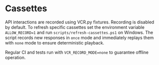 # Cassettes

API interactions are recorded using VCR.py fixtures. Recording is disabled by
default. To refresh specific cassettes set the environment variable
`ALLOW_RECORD=1` and run `scripts/refresh-cassettes.ps1` on Windows. The script
records new responses in `once` mode and immediately replays them with `none`
mode to ensure deterministic playback.

Regular CI and tests run with `VCR_RECORD_MODE=none` to guarantee offline
operation.
